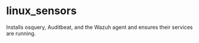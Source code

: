 # linux_sensors

Installs osquery, Auditbeat, and the Wazuh agent and ensures their services are running.

